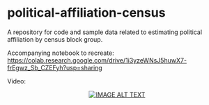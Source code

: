 # political-affiliation-census
A repository for code and sample data related to estimating political affiliation by census block group.

Accompanying notebook to recreate: https://colab.research.google.com/drive/1i3yzeWNsJ5huwX7-frEgwz_Sb_CZEFyh?usp=sharing

Video:
<div align="center">
  <a href="https://www.youtube.com/watch?v=NYV4fB3IU0k" target="_blank"><img src="https://img.youtube.com/vi/NYV4fB3IU0k/0.jpg" alt="IMAGE ALT TEXT"></a>
</div>
